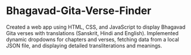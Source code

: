 # Bhagavad-Gita-Verse-Finder
Created a web app using HTML, CSS, and JavaScript to display Bhagavad Gita verses with  translations (Sanskrit, Hindi and English). Implemented dynamic dropdowns for chapters and verses, fetching data from a local JSON file, and displaying detailed transliterations and meanings.
